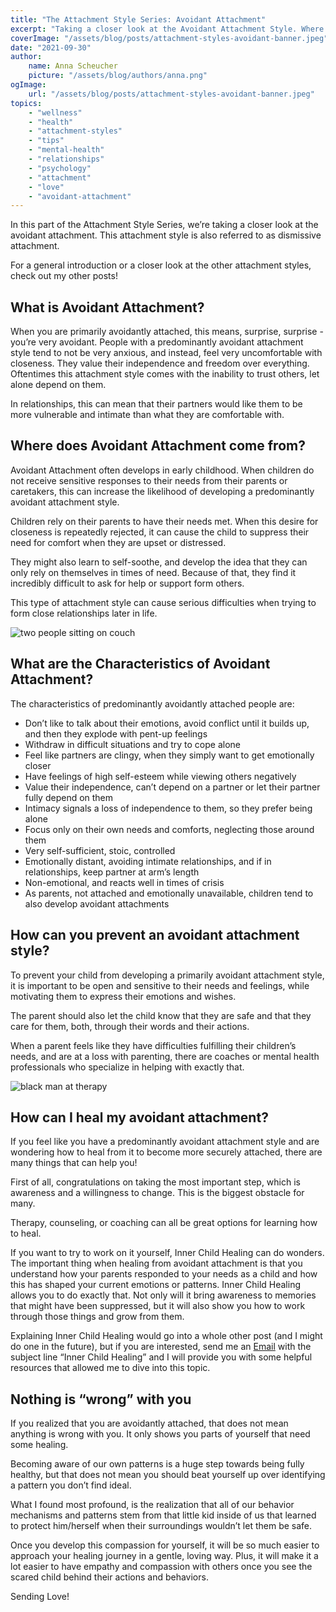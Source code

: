 ```yaml
---
title: "The Attachment Style Series: Avoidant Attachment"
excerpt: "Taking a closer look at the Avoidant Attachment Style. Where does avoidant attachment come from? How do I heal from avoidant attachment?"
coverImage: "/assets/blog/posts/attachment-styles-avoidant-banner.jpeg"
date: "2021-09-30"
author:
    name: Anna Scheucher
    picture: "/assets/blog/authors/anna.png"
ogImage:
    url: "/assets/blog/posts/attachment-styles-avoidant-banner.jpeg"
topics:
    - "wellness"
    - "health"
    - "attachment-styles"
    - "tips"
    - "mental-health"
    - "relationships"
    - "psychology"
    - "attachment"
    - "love" 
    - "avoidant-attachment"
---
```


In this part of the Attachment Style Series, we’re taking a closer look at the <span class='font-bold'>avoidant attachment.</span> This attachment style is also referred to as <span class='font-bold'>dismissive attachment. </span>

For a general introduction or a closer look at the other attachment styles, check out my other posts! 

## What is Avoidant Attachment? 
When you are primarily avoidantly attached, this means, surprise, surprise - you’re very avoidant. People with a predominantly avoidant attachment style tend to <span class='font-bold'>not be very anxious,</span> and instead, feel very <span class='font-bold'>uncomfortable with closeness.</span> They value their independence and freedom over everything. Oftentimes this attachment style comes with the <span class='font-bold'>inability to trust others,</span> let alone depend on them. 

In relationships, this can mean that their partners would like them to be <span class='font-bold'>more vulnerable and intimate</span> than what they are comfortable with. 

## Where does Avoidant Attachment come from? 
Avoidant Attachment often develops in <span class='font-bold'>early childhood. </span>When children <span class='font-bold'>do not receive sensitive responses to their needs</span> from their parents or caretakers, this can increase the likelihood of developing a predominantly avoidant attachment style. 

Children rely on their parents to have their needs met. When this desire for closeness is repeatedly rejected, it can cause the child to <span class='font-bold'>suppress their need for comfort when they are upset or distressed. </span>

They might also learn to <span class='font-bold'>self-soothe,</span> and develop the idea that <span class='font-bold'>they can only rely on themselves in times of need.</span> Because of that, they find it incredibly difficult to ask for help or support form others. 

This type of attachment style can cause <span class='font-bold'>serious difficulties when trying to form close relationships later in life. </span>

<div class='w-3/4 flex justify-start items-start'>
<img class='w-3/4' src='https://firebasestorage.googleapis.com/v0/b/annascheucher-25389.appspot.com/o/avoidant.jpeg?alt=media&token=2e47b048-d1ab-4809-9bc1-ee3d3562be52' alt='two people sitting on couch'>
</div>


## What are the Characteristics of Avoidant Attachment? 
The <span class='font-bold'>characteristics of predominantly avoidantly attached people</span> are: 

<ul class="list-disc">
<li>Don’t like to <span class='font-bold'>talk about their emotions,</span> <span class='font-bold'>avoid conflict until it builds up,</span> and then they explode with pent-up feelings 
<li>Withdraw in difficult situations and try to <span class='font-bold'>cope alone </span>
<li>Feel like partners are <span class='font-bold'>clingy, </span>when they simply want to get emotionally closer 
<li>Have feelings of <span class='font-bold'>high self-esteem </span>while viewing others <span class='font-bold'>negatively</span>
<li>Value their independence, <span class='font-bold'>can’t depend on a partner</span> or let their partner fully depend on them
<li>Intimacy signals a <span class='font-bold'>loss of independence</span> to them, so they prefer being alone
<li>Focus only on <span class='font-bold'>their own needs and comforts</span>, neglecting those around them
<li>Very <span class='font-bold'>self-sufficient, stoic, controlled</span>
<li>Emotionally distant, <span class='font-bold'>avoiding intimate relationships,</span> and if in relationships, keep partner at arm’s length 
<li>Non-emotional, and <span class='font-bold'>reacts well in times of crisis </span>
<li>As parents, <span class='font-bold'>not attached and emotionally unavailable, </span>children tend to also develop avoidant attachments 
</ul>

## How can you prevent an avoidant attachment style? 
To prevent your child from developing a primarily avoidant attachment style, it is important to be <span class='font-bold'>open and sensitive to their needs and feelings,</span> while motivating them to express their emotions and wishes. 

The parent should also let the child know that <span class='font-bold'>they are safe and that they care for them, both, through their words and their actions. </span>

When a parent feels like they have difficulties fulfilling their children’s needs, and are at a loss with parenting, there are coaches or mental health professionals who specialize in helping with exactly that. 

<div class='w-3/4 flex justify-start items-start'>
<img class='w-3/4' src='https://firebasestorage.googleapis.com/v0/b/annascheucher-25389.appspot.com/o/therapy.jpeg?alt=media&token=8b01de52-26b2-4927-b71c-6b52e98b5ae4' alt='black man at therapy'>
</div>

## How can I heal my avoidant attachment? 
If you feel like you have a predominantly avoidant attachment style and are wondering how to heal from it to become more securely attached, there are many things that can help you! 

First of all, congratulations on taking the most important step, which is <span class='font-bold'>awareness and a willingness to change.</span> This is the biggest obstacle for many. 

<span class='font-bold'>Therapy, counseling, or coaching</span> can all be great options for learning how to heal. 

If you want to try to work on it yourself, <span class='font-bold'>Inner Child Healing can do wonders. The important thing when healing from avoidant attachment is that you understand <span class='font-bold'>how your parents responded to your needs as a child</span> and how this has <span class='font-bold'>shaped your current emotions or patterns.</span> Inner Child Healing allows you to do exactly that. Not only will it bring awareness to memories that might have been suppressed, but it will also show you how to work through those things and grow from them. 

Explaining Inner Child Healing would go into a whole other post (and I might do one in the future), but if you are interested, <span class='font-bold'>send me an  <a class="text-gray-700  font-bold hover:underline hover:text-blue-500 duration-200 transition-colors" href="mailto:ascheucher.healing@gmail.com" target="_blank" rel="noreferrer">Email</a> with the subject line “Inner Child Healing” and I will provide you with some helpful resources that allowed me to dive into this topic. </span>


## Nothing is “wrong” with you 
If you realized that you are avoidantly attached, that does not mean anything is wrong with you. It only shows you <span class='font-bold'>parts of yourself that need some healing.</span> 

Becoming aware of our own patterns is a huge step towards being fully healthy, but that does not mean you should beat yourself up over identifying a pattern you don’t find ideal. 

What I found most profound, is the realization that all of our <span class='font-bold'>behavior mechanisms and patterns stem from that little kid inside of us that learned to protect him/herself when their surroundings wouldn’t let them be safe. </span>

Once you develop this compassion for yourself, it will be so much easier to approach your healing journey in a <span class='font-bold'>gentle, loving way. Plus, it will make it a lot easier to have empathy and compassion with others once you see the scared child behind their actions and behaviors. </span>

Sending Love!